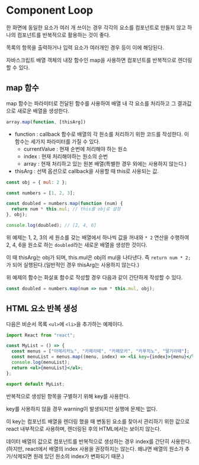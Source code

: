 # Component Loop
한 화면에 동일한 요소가 여러 개 쓰이는 경우 각각의 요소를 컴포넌트로 만들지 않고 하나의 컴포넌트를 반복적으로 활용하는 것이 좋다. 

목록의 항목을 출력하거나 입력 요소가 여러개인 경우 등이 이에 해당된다.

자바스크립트 배열 객체의 내장 함수인 map을 사용하면 컴포넌트를 반복적으로 렌더링 할 수 있다.

## map 함수
map 함수는 파라미터로 전달된 함수를 사용하여 배열 내 각 요소를 처리하고 그 결과값으로 새로운 배열을 생성한다.

```javascript
array.map(function, [thisArg])
````

- function : callback 함수로 배열의 각 원소를 처리하기 위한 코드를 작성한다. 이 함수는 세가지 파라미터를 가질 수 있다.
  - currentValue : 현재 순번에 처리해야 하는 원소
  - index : 현재 처리해야하는 원소의 순번
  - array : 현재 처리하고 있는 원본 배열(특별한 경우 외에는 사용하지 않는다.)
- thisArg : 선택 옵션으로 callback을 사용할 때 this로 사용되는 값.

```js
const obj = { mul: 2 };

const numbers = [1, 2, 3];

const doubled = numbers.map(function (num) {
  return num * this.mul; // this를 obj로 설정
}, obj);

console.log(doubled); // [2, 4, 6]
```

위 예제는 1, 2, 3의 세 원소를 갖는 배열에서 하나씩 값을 꺼내와 ```* 2``` 연산을 수행하여 2, 4, 6을 원소로 하는 ```doubled```라는 새로운 배열을 생성한 것이다.

이 때 thisArg는 obj가 되며, this.mul은 obj의 mul을 나타낸다. 즉 ```return num * 2;```가 되어 실행된다.(일반적인 경우 thisArg는 사용하지 않는다.)

위 예제의 함수는 화살표 함수로 작성할 경우 다음과 같이 간단하게 작성할 수 있다.

```js
const doubled = numbers.map(num => num * this.mul, obj);
```

## HTML 요소 반복 생성
다음은 비순서 목록 ```<ul>```에 ```<li>```을 추가하는 예제이다.
```jsx
import React from "react";

const MyList = () => {
  const menus = ["아메리카노", "카페라떼", "카페모카", "카푸치노", "딸기라떼"];
  const menuList = menus.map((menu, index) => <li key={index}>{menu}</li>);
  console.log(menuList);
  return <ul>{menuList}</ul>;
};

export default MyList;
```

반복적으로 생성된 항목을 구별하기 위해 key를 사용한다.

key를 사용하지 않을 경우 warning이 발생되지만 실행에 문제는 없다.

이 key는 컴포넌트 배열을 렌더링 했을 때 변동된 요소를 찾아서 관리하기 위한 값으로 react 내부적으로 사용하며, 렌더링된 후의 HTML에서는 보이지 않는다.

데이터 배열의 값으로 컴포넌트를 반복적으로 생성하는 경우 index를 간단히 사용한다.(하지만, react에서 배열의 index 사용을 권장하지는 않는다. 왜냐면 배열의 원소가 추가/삭제되면 원래 있던 원소의 index가 변화되기 때문.)









